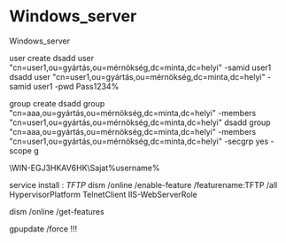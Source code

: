 # Windows_server
Windows_server

user create
 dsadd user "cn=user1,ou=gyártás,ou=mérnökség,dc=minta,dc=helyi" -samid user1
dsadd user "cn=user1,ou=gyártás,ou=mérnökség,dc=minta,dc=helyi" -samid user1 -pwd Pass1234%


 group create
 dsadd group "cn=aaa,ou=gyártás,ou=mérnökség,dc=minta,dc=helyi" -members "cn=user1,ou=gyártás,ou=mérnökség,dc=minta,dc=helyi"
dsadd group "cn=aaa,ou=gyártás,ou=mérnökség,dc=minta,dc=helyi" -members "cn=user1,ou=gyártás,ou=mérnökség,dc=minta,dc=helyi" -secgrp yes -scope g

\\WIN-EGJ3HKAV6HK\Sajat\%username%


service install : *TFTP*
dism /online /enable-feature /featurename:TFTP /all
HypervisorPlatform
TelnetClient
IIS-WebServerRole

dism /online /get-features

gpupdate /force !!!
